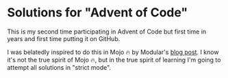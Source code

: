 # Solutions for "Advent of Code"

This is my second time participating in Advent of Code but first time in years
and first time putting it on GitHub.

I was belatedly inspired to do this in Mojo 🔥 by Modular's [blog
post](https://www.modular.com/blog/mojo-advent-of-code-2023). I know it's not
the true spirit of Mojo 🔥, but in the true spirit of learning I'm going to
attempt all solutions in "strict mode".
